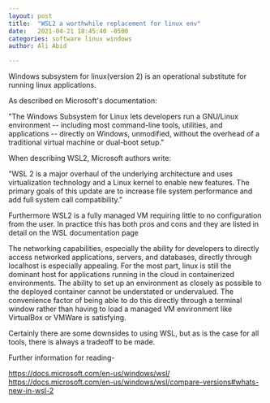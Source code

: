 ```yaml
---
layout: post
title:  "WSL2 a worthwhile replacement for linux env"
date:   2021-04-21 18:45:40 -0500
categories: software linux windows
author: Ali Abid

---
```


Windows subsystem for linux(version 2) is an operational substitute for running linux applications.
<!-- excerpt-end -->



As described on Microsoft's documentation:

"The Windows Subsystem for Linux lets developers run a GNU/Linux environment -- including most command-line tools, utilities, and applications -- directly on Windows, unmodified, without the overhead of a traditional virtual machine or dual-boot setup."

When describing WSL2, Microsoft authors write:

"WSL 2 is a major overhaul of the underlying architecture and uses virtualization technology and a Linux kernel to enable new features. The primary goals of this update are to increase file system performance and add full system call compatibility."

Furthermore WSL2 is a fully managed VM requiring little to no configuration from the user.  In practice this has both pros and cons and they are listed in detail on the WSL documentation page

The networking capabilities, especially the ability for developers to directly access networked applications, servers, and databases, directly through localhost is especially appealing.  For the most part, linux is still the dominant host for applications running in the cloud in containerized environments.  The ability to set up an environment as closely as possible to the deployed container cannot be understated or undervalued. The convenience factor of being able to do this directly through a terminal window rather than having to load a managed VM environment like VirtualBox or VMWare is satisfying.  

Certainly there are some downsides to using WSL, but as is the case for all tools, there is always a tradeoff to be made.  


Further information for reading-

<https://docs.microsoft.com/en-us/windows/wsl/>
<https://docs.microsoft.com/en-us/windows/wsl/compare-versions#whats-new-in-wsl-2>